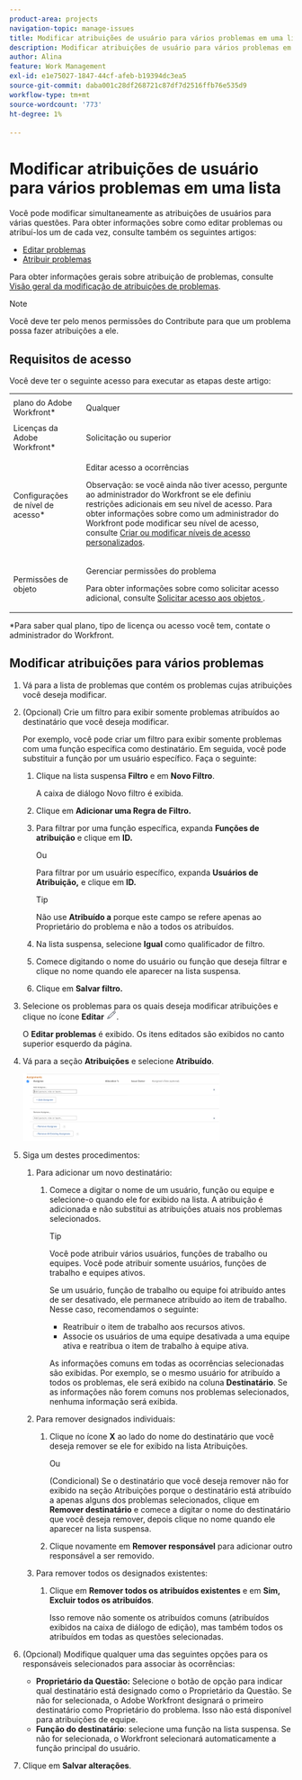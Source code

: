 ```yaml
---
product-area: projects
navigation-topic: manage-issues
title: Modificar atribuições de usuário para vários problemas em uma lista
description: Modificar atribuições de usuário para vários problemas em uma lista
author: Alina
feature: Work Management
exl-id: e1e75027-1847-44cf-afeb-b19394dc3ea5
source-git-commit: daba001c28df268721c87df7d2516ffb76e535d9
workflow-type: tm+mt
source-wordcount: '773'
ht-degree: 1%

---
```


# Modificar atribuições de usuário para vários problemas em uma lista

<!--
<p data-mc-conditions="QuicksilverOrClassic.Draft mode">(NOTE: similar article exists for tasks)</p>
-->

Você pode modificar simultaneamente as atribuições de usuários para várias questões. Para obter informações sobre como editar problemas ou atribuí-los um de cada vez, consulte também os seguintes artigos:

* [Editar problemas](../../../manage-work/issues/manage-issues/edit-issues.md)
* [Atribuir problemas](../../../manage-work/issues/manage-issues/assign-issues.md)

Para obter informações gerais sobre atribuição de problemas, consulte [Visão geral da modificação de atribuições de problemas](../../../manage-work/issues/manage-issues/modify-issue-assignments-overview.md).

>[!NOTE]
>
>Você deve ter pelo menos permissões do Contribute para que um problema possa fazer atribuições a ele.

## Requisitos de acesso

Você deve ter o seguinte acesso para executar as etapas deste artigo:

<table style="table-layout:auto"> 
 <col> 
 <col> 
 <tbody> 
  <tr> 
   <td role="rowheader">plano do Adobe Workfront*</td> 
   <td> <p>Qualquer </p> </td> 
  </tr> 
  <tr> 
   <td role="rowheader">Licenças da Adobe Workfront*</td> 
   <td> <p>Solicitação ou superior</p> </td> 
  </tr> 
  <tr> 
   <td role="rowheader">Configurações de nível de acesso*</td> 
   <td> <p>Editar acesso a ocorrências</p> <p>Observação: se você ainda não tiver acesso, pergunte ao administrador do Workfront se ele definiu restrições adicionais em seu nível de acesso. Para obter informações sobre como um administrador do Workfront pode modificar seu nível de acesso, consulte <a href="../../../administration-and-setup/add-users/configure-and-grant-access/create-modify-access-levels.md" class="MCXref xref">Criar ou modificar níveis de acesso personalizados</a>.</p> </td> 
  </tr> 
  <tr> 
   <td role="rowheader">Permissões de objeto</td> 
   <td> <p>Gerenciar permissões do problema</p> <p>Para obter informações sobre como solicitar acesso adicional, consulte <a href="../../../workfront-basics/grant-and-request-access-to-objects/request-access.md" class="MCXref xref">Solicitar acesso aos objetos </a>.</p> </td> 
  </tr> 
 </tbody> 
</table>

&#42;Para saber qual plano, tipo de licença ou acesso você tem, contate o administrador do Workfront.

<!--
<div data-mc-conditions="QuicksilverOrClassic.Draft mode">
<h2>When to modify user assignments on issues</h2>
<p>(NOTE:&nbsp;drafted and moved to the overview article: Modify issue assignments overview)</p>
<p>You might want to modify the user assignments for multiple issues for a variety of&nbsp;reasons, including the following:</p>
<ul>
<li>Users join or leave&nbsp;your team</li>
<li>A user takes a vacation that extends beyond the issue&nbsp;due dates</li>
<li>A specific role or user is set as the assignee for multiple issues and you want to quickly modify all items to be assigned to a different user or role</li>
</ul>
</div>
-->

## Modificar atribuições para vários problemas

1. Vá para a lista de problemas que contém os problemas cujas atribuições você deseja modificar.
1. (Opcional) Crie um filtro para exibir somente problemas atribuídos ao destinatário que você deseja modificar.

   Por exemplo, você pode criar um filtro para exibir somente problemas com uma função específica como destinatário. Em seguida, você pode substituir a função por um usuário específico. Faça o seguinte:

   1. Clique na lista suspensa **Filtro** e em **Novo Filtro**.

      A caixa de diálogo Novo filtro é exibida.

   1. Clique em **Adicionar uma Regra de Filtro.**
   1. Para filtrar por uma função específica, expanda **Funções de atribuição** e clique em **ID.**

      Ou

      Para filtrar por um usuário específico, expanda **Usuários de Atribuição,** e clique em **ID.**

      >[!TIP]
      >
      >Não use **Atribuído a** porque este campo se refere apenas ao Proprietário do problema e não a todos os atribuídos.

   1. Na lista suspensa, selecione **Igual** como qualificador de filtro.
   1. Comece digitando o nome do usuário ou função que deseja filtrar e clique no nome quando ele aparecer na lista suspensa.
   1. Clique em **Salvar filtro.**

1. Selecione os problemas para os quais deseja modificar atribuições e clique no ícone **Editar** ![](assets/qs-edit-icon.png).

   O **Editar problemas** é exibido. Os itens editados são exibidos no canto superior esquerdo da página.

1. Vá para a seção **Atribuições** e selecione **Atribuído**.

   ![](assets/classic-assignmens-area-on-edit-box-350x119.png)

1. Siga um destes procedimentos:

   1. Para adicionar um novo destinatário:

      1. Comece a digitar o nome de um usuário, função ou equipe e selecione-o quando ele for exibido na lista. A atribuição é adicionada e não substitui as atribuições atuais nos problemas selecionados.

         >[!TIP]
         >
         >Você pode atribuir vários usuários, funções de trabalho ou equipes. Você pode atribuir somente usuários, funções de trabalho e equipes ativos.
         >
         >Se um usuário, função de trabalho ou equipe foi atribuído antes de ser desativado, ele permanece atribuído ao item de trabalho. Nesse caso, recomendamos o seguinte:
         >
         >* Reatribuir o item de trabalho aos recursos ativos.
         >* Associe os usuários de uma equipe desativada a uma equipe ativa e reatribua o item de trabalho à equipe ativa.

         As informações comuns em todas as ocorrências selecionadas são exibidas. Por exemplo, se o mesmo usuário for atribuído a todos os problemas, ele será exibido na coluna **Destinatário**. Se as informações não forem comuns nos problemas selecionados, nenhuma informação será exibida.

   1. Para remover designados individuais:

      1. Clique no ícone **X** ao lado do nome do destinatário que você deseja remover se ele for exibido na lista Atribuições.

         Ou

         (Condicional) Se o destinatário que você deseja remover não for exibido na seção Atribuições porque o destinatário está atribuído a apenas alguns dos problemas selecionados, clique em **Remover destinatário** e comece a digitar o nome do destinatário que você deseja remover, depois clique no nome quando ele aparecer na lista suspensa.

      1. Clique novamente em **Remover responsável** para adicionar outro responsável a ser removido.

   1. Para remover todos os designados existentes:

      1. Clique em **Remover todos os atribuídos existentes** e em **Sim, Excluir todos os atribuídos**.

         Isso remove não somente os atribuídos comuns (atribuídos exibidos na caixa de diálogo de edição), mas também todos os atribuídos em todas as questões selecionadas.

1. (Opcional) Modifique qualquer uma das seguintes opções para os responsáveis selecionados para associar às ocorrências:

   * **Proprietário da Questão:** Selecione o botão de opção para indicar qual destinatário está designado como o Proprietário da Questão. Se não for selecionada, o Adobe Workfront designará o primeiro destinatário como Proprietário do problema. Isso não está disponível para atribuições de equipe.
   * **Função do destinatário**: selecione uma função na lista suspensa. Se não for selecionada, o Workfront selecionará automaticamente a função principal do usuário.

1. Clique em **Salvar alterações**.
